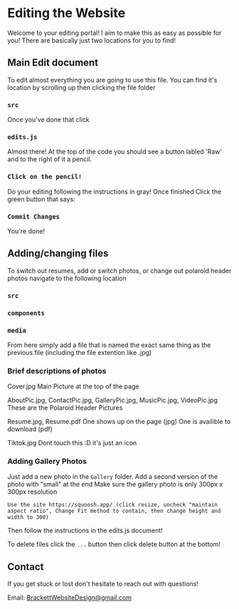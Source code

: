 # Editing the Website

Welcome to your editing portal!
I aim to make this as easy as possible for you!
There are basically just two locations for you to find!

## Main Edit document

To edit almost everything you are going to use this file.
You can find it's location by scrolling up then clicking the file folder

### `src`

Once you've done that click

### `edits.js`

Almost there! At the top of the code you should see a button labled 'Raw'
and to the right of it a pencil.

### `Click on the pencil!`

Do your editing following the instructions in gray!
Once finished Click the green button that says:

### `Commit Changes`

You're done!

## Adding/changing files

To switch out resumes, add or switch photos, or change out polaroid header photos
navigate to the following location

### `src`

### `components`

### `media`

From here simply add a file that is named the exact same thing as the previous file (including the file extention like .jpg)

### Brief descriptions of photos

Cover.jpg
Main Picture at the top of the page

AboutPic.jpg, ContactPic.jpg, GalleryPic.jpg, MusicPic.jpg, VideoPic.jpg
These are the Polaroid Header Pictures

Resume.jpg, Resume.pdf
One shows up on the page (jpg) One is availible to download (pdf)

Tiktok.jpg
Dont touch this :D it's just an icon

### Adding Gallery Photos

Just add a new photo in the `Gallery` folder.
Add a second version of the photo with "small" at the end
Make sure the gallery photo is only 300px x 300px resolution

`Use the site https://squoosh.app/ (click resize, uncheck "maintain aspect ratio",
  Change Fit method to contain, then change height and width to 300)`

Then follow the instructions in the edits.js document!

To delete files click the `...` button then click delete button at the bottom!

## Contact

If you get stuck or lost don't hesitate to reach out with questions!

Email: BrackettWebsiteDesign@gmail.com
